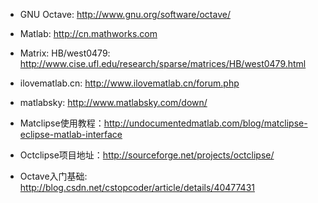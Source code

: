 * GNU Octave: http://www.gnu.org/software/octave/
* Matlab: http://cn.mathworks.com

* Matrix: HB/west0479: http://www.cise.ufl.edu/research/sparse/matrices/HB/west0479.html
* ilovematlab.cn: http://www.ilovematlab.cn/forum.php
* matlabsky: http://www.matlabsky.com/down/

* Matclipse使用教程：http://undocumentedmatlab.com/blog/matclipse-eclipse-matlab-interface
* Octclipse项目地址：http://sourceforge.net/projects/octclipse/

* Octave入门基础: http://blog.csdn.net/cstopcoder/article/details/40477431